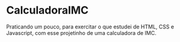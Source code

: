 # CalculadoraIMC
Praticando um pouco, para exercitar o que estudei de HTML, CSS e Javascript, com esse projetinho de uma calculadora de IMC.
